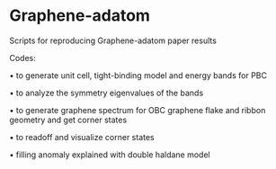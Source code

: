 # Graphene-adatom
Scripts for reproducing Graphene-adatom paper results

Codes:

• to generate unit cell, tight-binding model and energy bands for PBC

• to analyze the symmetry eigenvalues of the bands

• to generate graphene spectrum for OBC graphene flake and ribbon geometry and get corner states

• to readoff and visualize corner states 

• filling anomaly explained with double haldane model
